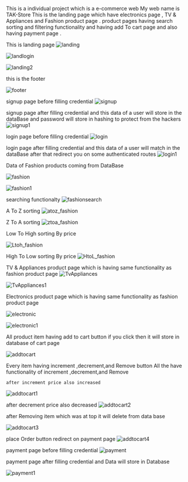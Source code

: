 This is a individual project which is a  e-commerce web My web name is TAK-Store
This is the landing page which have  electronics page , TV & Appliances and Fashion product page .  product pages having search sorting and filtering functionality and having add To cart page and also having payment page .

This is landing page
![landing](https://user-images.githubusercontent.com/119418918/229370059-a51be6d8-c300-40f3-a2aa-55f35dfe0770.jpg)

![landlogin](https://user-images.githubusercontent.com/119418918/229373303-4df37f10-3ccc-4aca-806a-a58b3c3102e3.jpg)


![landing2](https://user-images.githubusercontent.com/119418918/229372974-1bcd147f-91c8-4c72-b4e5-9161b81fc45d.jpg)

this is the footer

![footer](https://user-images.githubusercontent.com/119418918/229373052-b3380cf1-9668-4628-b465-d4611e075ec1.jpg)

signup page before filling credential
![signup](https://user-images.githubusercontent.com/119418918/229373126-57335345-b22c-447b-b4b7-2dffb23eb6c8.jpg)


signup page after filling credential and this data of a user will store in the dataBase and password will store in hashing to protect from the hackers
![signup1](https://user-images.githubusercontent.com/119418918/229373202-96ccb357-ec5c-43af-bf59-0a247ebd66b0.jpg)


login page before filling credential
![login](https://user-images.githubusercontent.com/119418918/229373340-a6d10ac1-d842-4f65-8c32-67d463619d29.jpg)


login page after filling credential and this data of a user will match in the dataBase after that redirect you on some authenticated routes
![login1](https://user-images.githubusercontent.com/119418918/229373565-d5cb7243-6791-45ef-9b90-6407967d7fc2.jpg)

Data of Fashion products coming from DataBase 

![fashion](https://user-images.githubusercontent.com/119418918/229373635-75497218-f26a-4e25-bc56-66ff28d2cc07.jpg)

![fashion1](https://user-images.githubusercontent.com/119418918/229373711-e79c49dd-5384-4af0-8717-863d157a33f8.jpg)

searching functionalty
![fashionsearch](https://user-images.githubusercontent.com/119418918/229373738-1337bf65-2d94-4ba5-bc3a-46a07c4bfcd2.jpg)

A To Z sorting
![atoz_fashion](https://user-images.githubusercontent.com/119418918/229373783-a7bff76d-a8bd-4915-868d-64c067a6ed74.jpg)

Z To A sorting
![ztoa_fashion](https://user-images.githubusercontent.com/119418918/229373827-a248b505-1629-4fa3-880a-0f6b37a1f48d.jpg)

Low To High sorting By price

![Ltoh_fashion](https://user-images.githubusercontent.com/119418918/229373849-e20b192f-1d07-41bb-8e81-6627cb8b2784.jpg)


High To Low sorting By price
![HtoL_fashion](https://user-images.githubusercontent.com/119418918/229373892-9ac2a9ec-0a42-4129-9b8f-fb5418661dd1.jpg)

TV & Appliances product page which is having same functionality as fashion product page
![TvAppliances](https://user-images.githubusercontent.com/119418918/229373935-689a4652-12fa-459b-8d37-8f66edb49f35.jpg)

![TvAppliances1](https://user-images.githubusercontent.com/119418918/229373946-9a73c4b5-7ab9-4b97-8bae-56e35ff26a58.jpg)

Electronics product page which is having same functionality as fashion product page

![electronic](https://user-images.githubusercontent.com/119418918/229374068-ca79e416-64b4-4b0b-8bef-f1f0a9feb83e.jpg)

![electronic1](https://user-images.githubusercontent.com/119418918/229374058-ee59066b-dcf7-4379-ac08-d22758521e4e.jpg)


All product item having add to cart button if you click then it will store in database of cart page

![addtocart](https://user-images.githubusercontent.com/119418918/229374238-d5466fcd-a309-4ba6-adb4-a5a92473e6ae.jpg)
  
Every item having increment ,decrement,and Remove button All the have functionality of increment ,decrement,and Remove
  
    after increment price also increased
  ![addtocart1](https://user-images.githubusercontent.com/119418918/229374353-04af7812-213a-4920-b73d-6b11c8fd41a8.jpg)
  
   after decrement price also decreased
  ![addtocart2](https://user-images.githubusercontent.com/119418918/229374391-666b0f6f-564f-43e0-a22e-8efa6f443271.jpg)
  
  after Removing item which was at top it will delete  from data base
  
  ![addtocart3](https://user-images.githubusercontent.com/119418918/229374455-fb19d0a3-c97c-43ca-b5d3-e194f7e6b766.jpg)
  
   place Order button redirect on payment page
  ![addtocart4](https://user-images.githubusercontent.com/119418918/229374692-a9a80022-fd35-4903-a1a7-b9fea127e051.jpg)
  
  
  payment page before filling credential
  ![payment](https://user-images.githubusercontent.com/119418918/229374728-ac975bca-65e0-42be-b259-cffc66ca218d.jpg)
  
   payment page after filling credential and Data will store in Database
   
   ![payment1](https://user-images.githubusercontent.com/119418918/229374798-df506631-cb1e-4519-9bd4-71b66b87e34a.jpg)




  

























